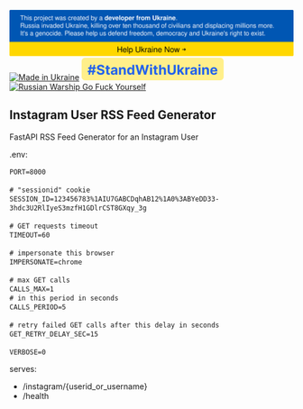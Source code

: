 [![Stand With Ukraine](https://raw.githubusercontent.com/vshymanskyy/StandWithUkraine/main/banner-direct-single.svg)](https://stand-with-ukraine.pp.ua)
[![Made in Ukraine](https://img.shields.io/badge/made_in-Ukraine-ffd700.svg?labelColor=0057b7)](https://stand-with-ukraine.pp.ua)
[![Stand With Ukraine](https://raw.githubusercontent.com/vshymanskyy/StandWithUkraine/main/badges/StandWithUkraine.svg)](https://stand-with-ukraine.pp.ua)
[![Russian Warship Go Fuck Yourself](https://raw.githubusercontent.com/vshymanskyy/StandWithUkraine/main/badges/RussianWarship.svg)](https://stand-with-ukraine.pp.ua)

Instagram User RSS Feed Generator
---------------------------

FastAPI RSS Feed Generator for an Instagram User

.env:
```
PORT=8000

# "sessionid" cookie
SESSION_ID=123456783%1AIU7GABCDqhAB12%1A0%3ABYeDD33-3hdc3U2RlIyeS3mzfH1GDlrCST8GXqy_3g

# GET requests timeout
TIMEOUT=60

# impersonate this browser
IMPERSONATE=chrome

# max GET calls
CALLS_MAX=1
# in this period in seconds
CALLS_PERIOD=5

# retry failed GET calls after this delay in seconds
GET_RETRY_DELAY_SEC=15

VERBOSE=0
```
serves:
- /instagram/{userid_or_username}
- /health
